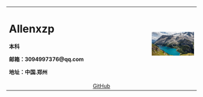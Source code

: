 <table border="0">
  <tr>
    <td width="75%">
      <h1>Allenxzp</h1>
      <p><b>本科</b></p>
      <p><b>邮箱：3094997376@qq.com</b></p>
      <p><b>地址：中国.郑州</b></p>
    </td>
    <td width="25%">
      <img src="/RE4wtd4.jpg" width="100%">
    </td> 
  </tr>  
  
  <tr>
    <td colspan=2 style="text-align:center" >
      <a href="https://github.com/xzp3094997376" target="_blank" rel="noopener">GitHub</a>
    </td>
  </tr>
  </table>
  
